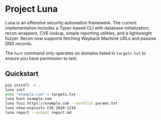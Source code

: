 # Project Luna

Luna is an offensive security automation framework. The current implementation
includes a Typer-based CLI with database initialization, recon wrappers,
CVE lookup, simple reporting utilities, and a lightweight fuzzer. Recon now
supports fetching Wayback Machine URLs and passive DNS records.

The `hunt` command only operates on domains listed in `targets.txt` to ensure
you have permission to test.

## Quickstart
```bash
pip install -e .
luna init
echo "example.com" > targets.txt
luna hunt example.com
luna fuzz https://example.com --wordlist params.txt
luna show-exploits CVE-2020-1234
luna report --output report.md
```
